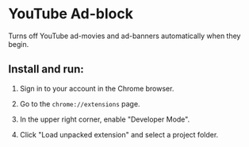 # YouTube Ad-block

Turns off YouTube ad-movies and ad-banners automatically when they begin.

## Install and run:

1. Sign in to your account in the Chrome browser.

2. Go to the ``chrome://extensions`` page.

3. In the upper right corner, enable "Developer Mode".

4. Click "Load unpacked extension" and select a project folder.

